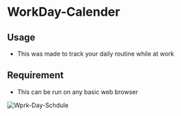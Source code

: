 # WorkDay-Calender

## Usage 

- This was made to track your daily routine while at work

## Requirement

- This can be run on any basic web browser

![Wprk-Day-Schdule](https://raw.github.com/{USERNAME}/{REPOSITORY}/{BRANCH}/{PATH})

